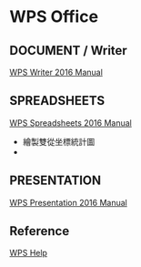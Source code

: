 # WPS Office

## DOCUMENT / Writer

[WPS Writer 2016 Manual](../../resource/pdf/wps_writer_2016.pdf)



## SPREADSHEETS

[WPS Spreadsheets 2016 Manual](../../resource/pdf/wps_spreadsheets_2016.pdf)

* 繪製雙從坐標統計圖
* 

## PRESENTATION

[WPS Presentation 2016 Manual](../../resource/pdf/wps_presentation_2016.pdf)



## Reference

[WPS Help](https://help.wps.com)